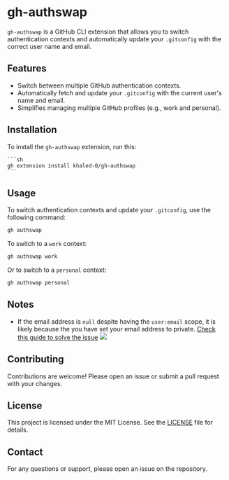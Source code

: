 # gh-authswap

`gh-authswap` is a GitHub CLI extension that allows you to switch authentication contexts and automatically update your `.gitconfig` with the correct user name and email.

## Features

- Switch between multiple GitHub authentication contexts.
- Automatically fetch and update your `.gitconfig` with the current user's name and email.
- Simplifies managing multiple GitHub profiles (e.g., work and personal).

## Installation

To install the `gh-authswap` extension, run this:

    ```sh
    gh extension install khaled-0/gh-authswap
    ```


## Usage

To switch authentication contexts and update your `.gitconfig`, use the following command:

```sh
gh authswap
```

To switch to a `work` context:

```sh
gh authswap work
```

Or to switch to a `personal` context:

```sh
gh authswap personal
```

## Notes

- If the email address is `null` despite having the `user:email` scope, it is likely because the you have set your email address to private. 
[Check this guide to solve the issue](https://stackoverflow.com/a/35387123/16867144)
![](https://i.sstatic.net/fN8dy.png)

## Contributing

Contributions are welcome! Please open an issue or submit a pull request with your changes.

## License

This project is licensed under the MIT License. See the [LICENSE](LICENSE) file for details.

## Contact

For any questions or support, please open an issue on the repository.

